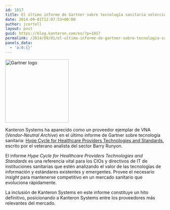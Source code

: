```yaml
---
id: 1817
title: El último informe de Gartner sobre tecnología sanitaria selecciona a Kanteron como proveedor ejemplar de VNA
date: 2014-09-01T12:07:53+00:00
author: jcortell
layout: post
guid: https://blog.kanteron.com/es/?p=1817
permalink: /2014/09/01/el-ultimo-informe-de-gartner-sobre-tecnologia-sanitaria-selecciona-a-kanteron-como-proveedor-ejemplar-de-vna/
panels_data:
  - 'a:0:{}'
---
```

<img class="aligncenter" src="httpss://www.gartner.com/imagesrv/images/gartner-tile.jpg" alt="Gartner logo" width="200" height="200" />

Kanteron Systems ha aparecido como un proveedor ejemplar de VNA (_Vendor-Neutral Archive_) en el último informe de Gartner sobre tecnología sanitaria: <a title="httpss://www.gartner.com/doc/2807718/hype-cycle-healthcare-provider-technologies" href="httpss://www.gartner.com/doc/2807718/hype-cycle-healthcare-provider-technologies" target="_blank">Hype Cycle for Healthcare Providers Technologies and Standards</a>, escrito por el veterano analista del sector Barry Runyon.

El informe _Hype Cycle for Healthcare Providers Technologies and Standards_ es una referencia vital para los CIOs y directivos de IT de instituciones sanitarias que estén analizando el valor de las tecnologías de información y estándares existentes y emergentes. Provee el necesario _insight_ para mantenerse competitivo en un mercado sanitario que evoluciona rápidamente.

La inclusión de Kanteron Systems en este informe constituye un hito definitivo, posicionando a Kanteron Systems entre los proveedores más relevantes del mercado.